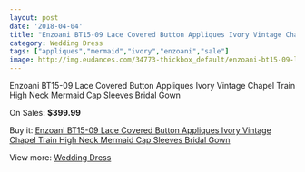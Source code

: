 ```yaml
---
layout: post
date: '2018-04-04'
title: "Enzoani BT15-09 Lace Covered Button Appliques Ivory Vintage Chapel Train High Neck Mermaid Cap Sleeves Bridal Gown"
category: Wedding Dress
tags: ["appliques","mermaid","ivory","enzoani","sale"]
image: http://img.eudances.com/34773-thickbox_default/enzoani-bt15-09-lace-covered-button-appliques-ivory-vintage-chapel-train-high-neck-mermaid-cap-sleeves-bridal-gown.jpg
---
```

Enzoani BT15-09 Lace Covered Button Appliques Ivory Vintage Chapel Train High Neck Mermaid Cap Sleeves Bridal Gown

On Sales: **$399.99**
<a href="https://www.eudances.com/en/wedding-dress/10507-enzoani-bt15-09-lace-covered-button-appliques-ivory-vintage-chapel-train-high-neck-mermaid-cap-sleeves-bridal-gown.html"><amp-img layout="responsive" width="600" height="600" src="//img.eudances.com/34773-thickbox_default/enzoani-bt15-09-lace-covered-button-appliques-ivory-vintage-chapel-train-high-neck-mermaid-cap-sleeves-bridal-gown.jpg" alt="Enzoani BT15-09 Lace Covered Button Appliques Ivory Vintage Chapel Train High Neck Mermaid Cap Sleeves Bridal Gown 0" /></a>
<a href="https://www.eudances.com/en/wedding-dress/10507-enzoani-bt15-09-lace-covered-button-appliques-ivory-vintage-chapel-train-high-neck-mermaid-cap-sleeves-bridal-gown.html"><amp-img layout="responsive" width="600" height="600" src="//img.eudances.com/34786-thickbox_default/enzoani-bt15-09-lace-covered-button-appliques-ivory-vintage-chapel-train-high-neck-mermaid-cap-sleeves-bridal-gown.jpg" alt="Enzoani BT15-09 Lace Covered Button Appliques Ivory Vintage Chapel Train High Neck Mermaid Cap Sleeves Bridal Gown 1" /></a>
<a href="https://www.eudances.com/en/wedding-dress/10507-enzoani-bt15-09-lace-covered-button-appliques-ivory-vintage-chapel-train-high-neck-mermaid-cap-sleeves-bridal-gown.html"><amp-img layout="responsive" width="600" height="600" src="//img.eudances.com/34785-thickbox_default/enzoani-bt15-09-lace-covered-button-appliques-ivory-vintage-chapel-train-high-neck-mermaid-cap-sleeves-bridal-gown.jpg" alt="Enzoani BT15-09 Lace Covered Button Appliques Ivory Vintage Chapel Train High Neck Mermaid Cap Sleeves Bridal Gown 2" /></a>
<a href="https://www.eudances.com/en/wedding-dress/10507-enzoani-bt15-09-lace-covered-button-appliques-ivory-vintage-chapel-train-high-neck-mermaid-cap-sleeves-bridal-gown.html"><amp-img layout="responsive" width="600" height="600" src="//img.eudances.com/34784-thickbox_default/enzoani-bt15-09-lace-covered-button-appliques-ivory-vintage-chapel-train-high-neck-mermaid-cap-sleeves-bridal-gown.jpg" alt="Enzoani BT15-09 Lace Covered Button Appliques Ivory Vintage Chapel Train High Neck Mermaid Cap Sleeves Bridal Gown 3" /></a>
<a href="https://www.eudances.com/en/wedding-dress/10507-enzoani-bt15-09-lace-covered-button-appliques-ivory-vintage-chapel-train-high-neck-mermaid-cap-sleeves-bridal-gown.html"><amp-img layout="responsive" width="600" height="600" src="//img.eudances.com/34783-thickbox_default/enzoani-bt15-09-lace-covered-button-appliques-ivory-vintage-chapel-train-high-neck-mermaid-cap-sleeves-bridal-gown.jpg" alt="Enzoani BT15-09 Lace Covered Button Appliques Ivory Vintage Chapel Train High Neck Mermaid Cap Sleeves Bridal Gown 4" /></a>
<a href="https://www.eudances.com/en/wedding-dress/10507-enzoani-bt15-09-lace-covered-button-appliques-ivory-vintage-chapel-train-high-neck-mermaid-cap-sleeves-bridal-gown.html"><amp-img layout="responsive" width="600" height="600" src="//img.eudances.com/34782-thickbox_default/enzoani-bt15-09-lace-covered-button-appliques-ivory-vintage-chapel-train-high-neck-mermaid-cap-sleeves-bridal-gown.jpg" alt="Enzoani BT15-09 Lace Covered Button Appliques Ivory Vintage Chapel Train High Neck Mermaid Cap Sleeves Bridal Gown 5" /></a>
<a href="https://www.eudances.com/en/wedding-dress/10507-enzoani-bt15-09-lace-covered-button-appliques-ivory-vintage-chapel-train-high-neck-mermaid-cap-sleeves-bridal-gown.html"><amp-img layout="responsive" width="600" height="600" src="//img.eudances.com/34781-thickbox_default/enzoani-bt15-09-lace-covered-button-appliques-ivory-vintage-chapel-train-high-neck-mermaid-cap-sleeves-bridal-gown.jpg" alt="Enzoani BT15-09 Lace Covered Button Appliques Ivory Vintage Chapel Train High Neck Mermaid Cap Sleeves Bridal Gown 6" /></a>
<a href="https://www.eudances.com/en/wedding-dress/10507-enzoani-bt15-09-lace-covered-button-appliques-ivory-vintage-chapel-train-high-neck-mermaid-cap-sleeves-bridal-gown.html"><amp-img layout="responsive" width="600" height="600" src="//img.eudances.com/34780-thickbox_default/enzoani-bt15-09-lace-covered-button-appliques-ivory-vintage-chapel-train-high-neck-mermaid-cap-sleeves-bridal-gown.jpg" alt="Enzoani BT15-09 Lace Covered Button Appliques Ivory Vintage Chapel Train High Neck Mermaid Cap Sleeves Bridal Gown 7" /></a>
<a href="https://www.eudances.com/en/wedding-dress/10507-enzoani-bt15-09-lace-covered-button-appliques-ivory-vintage-chapel-train-high-neck-mermaid-cap-sleeves-bridal-gown.html"><amp-img layout="responsive" width="600" height="600" src="//img.eudances.com/34779-thickbox_default/enzoani-bt15-09-lace-covered-button-appliques-ivory-vintage-chapel-train-high-neck-mermaid-cap-sleeves-bridal-gown.jpg" alt="Enzoani BT15-09 Lace Covered Button Appliques Ivory Vintage Chapel Train High Neck Mermaid Cap Sleeves Bridal Gown 8" /></a>
<a href="https://www.eudances.com/en/wedding-dress/10507-enzoani-bt15-09-lace-covered-button-appliques-ivory-vintage-chapel-train-high-neck-mermaid-cap-sleeves-bridal-gown.html"><amp-img layout="responsive" width="600" height="600" src="//img.eudances.com/34778-thickbox_default/enzoani-bt15-09-lace-covered-button-appliques-ivory-vintage-chapel-train-high-neck-mermaid-cap-sleeves-bridal-gown.jpg" alt="Enzoani BT15-09 Lace Covered Button Appliques Ivory Vintage Chapel Train High Neck Mermaid Cap Sleeves Bridal Gown 9" /></a>
<a href="https://www.eudances.com/en/wedding-dress/10507-enzoani-bt15-09-lace-covered-button-appliques-ivory-vintage-chapel-train-high-neck-mermaid-cap-sleeves-bridal-gown.html"><amp-img layout="responsive" width="600" height="600" src="//img.eudances.com/34777-thickbox_default/enzoani-bt15-09-lace-covered-button-appliques-ivory-vintage-chapel-train-high-neck-mermaid-cap-sleeves-bridal-gown.jpg" alt="Enzoani BT15-09 Lace Covered Button Appliques Ivory Vintage Chapel Train High Neck Mermaid Cap Sleeves Bridal Gown 10" /></a>
<a href="https://www.eudances.com/en/wedding-dress/10507-enzoani-bt15-09-lace-covered-button-appliques-ivory-vintage-chapel-train-high-neck-mermaid-cap-sleeves-bridal-gown.html"><amp-img layout="responsive" width="600" height="600" src="//img.eudances.com/34776-thickbox_default/enzoani-bt15-09-lace-covered-button-appliques-ivory-vintage-chapel-train-high-neck-mermaid-cap-sleeves-bridal-gown.jpg" alt="Enzoani BT15-09 Lace Covered Button Appliques Ivory Vintage Chapel Train High Neck Mermaid Cap Sleeves Bridal Gown 11" /></a>
<a href="https://www.eudances.com/en/wedding-dress/10507-enzoani-bt15-09-lace-covered-button-appliques-ivory-vintage-chapel-train-high-neck-mermaid-cap-sleeves-bridal-gown.html"><amp-img layout="responsive" width="600" height="600" src="//img.eudances.com/34775-thickbox_default/enzoani-bt15-09-lace-covered-button-appliques-ivory-vintage-chapel-train-high-neck-mermaid-cap-sleeves-bridal-gown.jpg" alt="Enzoani BT15-09 Lace Covered Button Appliques Ivory Vintage Chapel Train High Neck Mermaid Cap Sleeves Bridal Gown 12" /></a>
<a href="https://www.eudances.com/en/wedding-dress/10507-enzoani-bt15-09-lace-covered-button-appliques-ivory-vintage-chapel-train-high-neck-mermaid-cap-sleeves-bridal-gown.html"><amp-img layout="responsive" width="600" height="600" src="//img.eudances.com/34774-thickbox_default/enzoani-bt15-09-lace-covered-button-appliques-ivory-vintage-chapel-train-high-neck-mermaid-cap-sleeves-bridal-gown.jpg" alt="Enzoani BT15-09 Lace Covered Button Appliques Ivory Vintage Chapel Train High Neck Mermaid Cap Sleeves Bridal Gown 13" /></a>

Buy it: [Enzoani BT15-09 Lace Covered Button Appliques Ivory Vintage Chapel Train High Neck Mermaid Cap Sleeves Bridal Gown](https://www.eudances.com/en/wedding-dress/10507-enzoani-bt15-09-lace-covered-button-appliques-ivory-vintage-chapel-train-high-neck-mermaid-cap-sleeves-bridal-gown.html "Enzoani BT15-09 Lace Covered Button Appliques Ivory Vintage Chapel Train High Neck Mermaid Cap Sleeves Bridal Gown")

View more: [Wedding Dress](https://www.eudances.com/en/164-wedding-dress "Wedding Dress")
